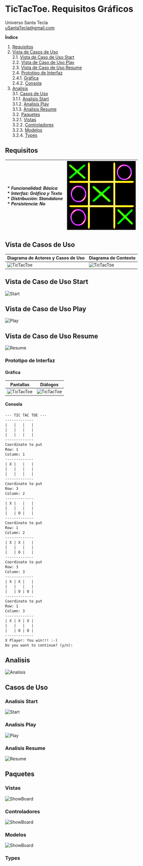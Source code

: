 # TicTacToe. Requisitos Gráficos
Universo Santa Tecla  
[uSantaTecla@gmail.com](mailto:uSantaTecla@gmail.com)  
  
**Índice**

1. [Requisitos](#requisitos)  
2. [Vista de Casos de Uso](#vista-de-casos-de-uso)  
2.1. [Vista de Caso de Uso Start](#vista-de-caso-de-uso-start)  
2.2. [Vista de Caso de Uso Play](#vista-de-caso-de-uso-play)  
2.3. [Vista de Caso de Uso Resume](#vista-de-caso-de-uso-resume)  
2.4. [Prototipo de Interfaz](#prototipo-de-interfaz)  
2.4.1. [Gráfica](#grafica)  
2.4.2. [Consola](#consola)  
3. [Analisis](#analisis)  
3.1. [Casos de Uso](#casos-de-uso)  
3.1.1. [Analisis Start](#analisis-start)  
3.1.2. [Analisis Play](#analisis-play)  
3.1.3. [Analisis Resume](#analisis-resume)  
3.2. [Paquetes](#paquetes)  
3.2.1. [Vistas](#vistas)  
3.2.2. [Controladores](#controladores)  
3.2.3. [Modelos](#modelos)  
3.2.4. [Types](#types) 
  
## Requisitos  

| * _Funcionalidad: **Básica**_<br/>  * _Interfaz: **Gráfica y Texto**_<br/>  * _Distribución: **Standalone**_<br/>  * _Persistencia: **No**_<br/> | ![TicTacToe](../docs/images/tictactoe.png) | 
| :------- | :------: |  

## Vista de Casos de Uso  

| Diagrama de Actores y Casos de Uso | Diagrama de Contexto |
|---|---|
| ![TicTacToe](./docs/diagrams/out/vistaCasosUso/actores.svg) | ![TicTacToe](./docs/diagrams/out/vistaCasosUso/contexto.svg) |  

## Vista de Caso de Uso Start  
![Start](./docs/diagrams/out/vistaCasosUso/StateDiagramFluxInitialState.svg)  

## Vista de Caso de Uso Play  
![Play](./docs/diagrams/out/vistaCasosUso/StateDiagramFluxPlayState.svg)  

## Vista de Caso de Uso Resume  
![Resume](./docs/diagrams/out/vistaCasosUso/resume_usecase.svg)  

### Prototipo de Interfaz  

#### Gráfica

| Pantallas | Diálogos |
|---|---|
| ![TicTacToe](./docs/images/pantallas.png) | ![TicTacToe](./docs/images/dialogos.png) |

#### Consola  
  
```
--- TIC TAC TOE ---
-------------
|   |   |   | 
|   |   |   | 
|   |   |   | 
-------------
Coordinate to put
Row: 1
Column: 1
-------------
| X |   |   | 
|   |   |   | 
|   |   |   | 
-------------
Coordinate to put
Row: 3
Column: 2
-------------
| X |   |   | 
|   |   |   | 
|   | O |   | 
-------------
Coordinate to put
Row: 1
Column: 2
-------------
| X | X |   | 
|   |   |   | 
|   | O |   | 
-------------
Coordinate to put
Row: 3
Column: 3
-------------
| X | X |   | 
|   |   |   | 
|   | O | O | 
-------------
Coordinate to put
Row: 1
Column: 3
-------------
| X | X | X | 
|   |   |   | 
|   | O | O | 
-------------
X Player: You win!!! :-)
Do you want to continue? (y/n):
```
## Analisis  
![Analisis](./docs/diagrams/out/analisis/analisis.svg)  

## Casos de Uso  

### Analisis Start  
![Start](./docs/diagrams/out/analisis/start.svg)  

### Analisis Play 
![Play](./docs/diagrams/out/analisis/play.svg)  

### Analisis Resume  
![Resume](./docs/diagrams/out/analisis/resume.svg)  

## Paquetes  

### Vistas  
![ShowBoard](./docs/diagrams/out/analisis/packageViews.svg)  

### Controladores  
![ShowBoard](./docs/diagrams/out/analisis/packageControllers.svg)  

### Modelos  
![ShowBoard](./docs/diagrams/out/analisis/modelspackage.svg)  

### Types  